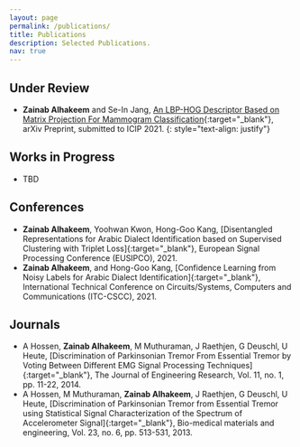 ```yaml
---
layout: page
permalink: /publications/
title: Publications
description: Selected Publications.
nav: true
---
```


## Under Review


- **Zainab Alhakeem** and Se-In Jang, [An LBP-HOG Descriptor Based on Matrix Projection For Mammogram Classification](https://arxiv.org/abs/1904.00187){:target="_blank"}, arXiv Preprint, submitted to ICIP 2021.
{: style="text-align: justify"}


## Works in Progress

- TBD


## Conferences

- **Zainab Alhakeem**, Yoohwan Kwon, Hong-Goo Kang, [Disentangled Representations for Arabic Dialect Identification based on Supervised Clustering with Triplet Loss]{:target="_blank"}, European Signal Processing Conference (EUSIPCO), 2021.
- **Zainab Alhakeem**, and Hong-Goo Kang, [Confidence Learning from Noisy Labels for Arabic Dialect Identification]{:target="_blank"}, International Technical Conference on Circuits/Systems, Computers and Communications (ITC-CSCC), 2021.

## Journals

-  A Hossen, **Zainab Alhakeem**, M Muthuraman, J Raethjen, G Deuschl, U Heute, [Discrimination of Parkinsonian Tremor From Essential Tremor by Voting Between Different EMG Signal Processing Techniques] {:target="_blank"}, The Journal of Engineering Research, Vol. 11, no. 1, pp. 11-22, 2014.
- A Hossen, M Muthuraman, **Zainab Alhakeem**, J Raethjen, G Deuschl, U Heute, [Discrimination of Parkinsonian Tremor from Essential Tremor using Statistical Signal Characterization of the Spectrum of Accelerometer Signal]{:target="_blank"}, Bio-medical materials and engineering, Vol. 23, no. 6, pp. 513-531, 2013. 

